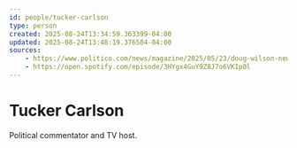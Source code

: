 ```yaml
---
id: people/tucker-carlson
type: person
created: 2025-08-24T13:34:59.363399-04:00
updated: 2025-08-24T13:48:19.376504-04:00
sources:
    - https://www.politico.com/news/magazine/2025/05/23/doug-wilson-new-right-pastor-hegseth-trump-officials-00355376
    - https://open.spotify.com/episode/3HYgx4GuY9Z8J7o6VKIp0l
---
```


# Tucker Carlson

Political commentator and TV host.

